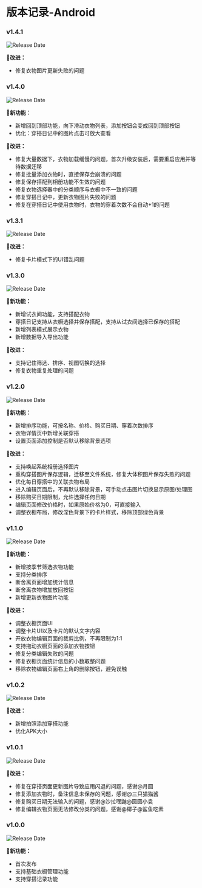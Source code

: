 # 版本记录-Android

### v1.4.1
![Release Date](https://img.shields.io/badge/Release_Date-Sep_01,_2025-0080FF?style=flat&logoWidth=1)

**💅改进：**
* 修复衣物图片更新失败的问题


### v1.4.0
![Release Date](https://img.shields.io/badge/Release_Date-Aug_09,_2025-0080FF?style=flat&logoWidth=1)

**🥳新功能：**
* 新增回到顶部功能，向下滑动衣物列表，添加按钮会变成回到顶部按钮
* 优化：穿搭日记中的图片点击可放大查看


**💅改进：**
* 修复大量数据下，衣物加载缓慢的问题，首次升级安装后，需要重启应用并等待数据迁移
* 修复批量添加衣物时，直接保存会崩溃的问题
* 修复保存搭配到相册功能不生效的问题
* 修复衣物选择器中的分类顺序与衣橱中不一致的问题
* 修复穿搭日记中，更新衣物图片失败的问题
* 修复在穿搭日记中使用衣物时，衣物的穿着次数不会自动+1的问题


### v1.3.1
![Release Date](https://img.shields.io/badge/Release_Date-June_14,_2025-0080FF?style=flat&logoWidth=1)

**💅改进：**
* 修复卡片模式下的UI错乱问题


### v1.3.0
![Release Date](https://img.shields.io/badge/Release_Date-June_14,_2025-0080FF?style=flat&logoWidth=1)

**🥳新功能：**
* 新增试衣间功能，支持搭配衣物
* 穿搭日记支持从衣橱选择并保存搭配，支持从试衣间选择已保存的搭配
* 新增列表模式展示衣物
* 新增数据导入导出功能

**💅改进：**
* 支持记住筛选、排序、视图切换的选择
* 修复衣物重复处理的问题

### v1.2.0

![Release Date](https://img.shields.io/badge/Release_Date-May_17,_2025-0080FF?style=flat&logoWidth=1)

**🥳新功能：**

* 新增排序功能，可按名称、价格、购买日期、穿着次数排序
* 衣物详情页中新增关联穿搭
* 设置页面添加控制是否默认移除背景选项

**💅改进：**
* 支持唤起系统相册选择图片
* 重构穿搭图片保存逻辑，迁移至文件系统，修复大体积图片保存失败的问题
* 优化每日穿搭中的关联衣物布局
* 进入编辑页面后，不再默认移除背景，可手动点击图片切换显示原图/处理图
* 移除购买日期限制，允许选择任何日期
* 编辑页面修改价格时，如果原始价格为0，可直接输入
* 调整衣橱布局，修改深色背景下的卡片样式，移除顶部绿色背景


### v1.1.0
![Release Date](https://img.shields.io/badge/Release_Date-May_6,_2025-0080FF?style=flat&logoWidth=1)

**🥳新功能：**

* 新增按季节筛选衣物功能
* 支持分类排序
* 断舍离页面增加统计信息
* 断舍离衣物增加放回按钮
* 新增更新衣物图片功能

**💅改进：**
* 调整衣橱页面UI
* 调整卡片UI以及卡片的默认文字内容
* 开放衣物编辑页面的裁剪比例，不再限制为1:1
* 支持拖动衣橱页面的添加衣物按钮
* 修复分类编辑失败的问题
* 修复衣橱页面统计信息的小数取整问题
* 移除衣物编辑页面右上角的删除按钮，避免误触


### v1.0.2
![Release Date](https://img.shields.io/badge/Release_Date-April_20,_2025-0080FF?style=flat&logoWidth=1)

**💅改进：**
* 新增拍照添加穿搭功能
* 优化APK大小


### v1.0.1 
![Release Date](https://img.shields.io/badge/Release_Date-April_20,_2025-0080FF?style=flat&logoWidth=1)

**💅改进：**
* 修复在穿搭页面更新图片导致应用闪退的问题，感谢@月圆
* 修复添加衣物时，备注信息未保存的问题，感谢@三只猫猫酱
* 修复购买日期无法输入的问题，感谢@沙拉嘿鼬@圆圆小袁
* 修复编辑衣物页面无法修改分类的问题，感谢@椰子@鲨鱼吃素


### v1.0.0 
![Release Date](https://img.shields.io/badge/Release_Date-April_19,_2025-0080FF?style=flat&logoWidth=1)

**🥳新功能：**
* 首次发布
* 支持基础衣橱管理功能
* 支持穿搭记录功能


